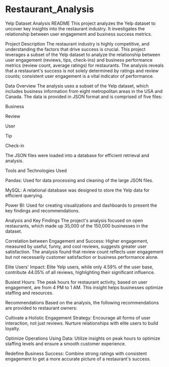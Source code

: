 # Restaurant_Analysis


Yelp Dataset Analysis README
This project analyzes the Yelp dataset to uncover key insights into the restaurant industry. It investigates the relationship between user engagement and business success metrics.

Project Description
The restaurant industry is highly competitive, and understanding the factors that drive success is crucial. This project leverages a subset of the Yelp dataset to analyze the relationship between user engagement (reviews, tips, check-ins) and business performance metrics (review count, average ratings) for restaurants. The analysis reveals that a restaurant's success is not solely determined by ratings and review counts; consistent user engagement is a vital indicator of performance.

Data Overview
The analysis uses a subset of the Yelp dataset, which includes business information from eight metropolitan areas in the USA and Canada. The data is provided in JSON format and is comprised of five files:

Business

Review

User

Tip

Check-in

The JSON files were loaded into a database for efficient retrieval and analysis.

Tools and Technologies Used

Pandas: Used for data processing and cleaning of the large JSON files.

MySQL: A relational database was designed to store the Yelp data for efficient querying.

Power BI: Used for creating visualizations and dashboards to present the key findings and recommendations.

Analysis and Key Findings
The project's analysis focused on open restaurants, which made up 35,000 of the 150,000 businesses in the dataset.

Correlation between Engagement and Success: Higher engagement, measured by useful, funny, and cool reviews, suggests greater user satisfaction. The analysis found that review count reflects user engagement but not necessarily customer satisfaction or business performance alone.

Elite Users' Impact: Elite Yelp users, while only 4.59% of the user base, contribute 44.05% of all reviews, highlighting their significant influence.

Busiest Hours: The peak hours for restaurant activity, based on user engagement, are from 4 PM to 1 AM. This insight helps businesses optimize staffing and resources.


Recommendations
Based on the analysis, the following recommendations are provided to restaurant owners:

Cultivate a Holistic Engagement Strategy: Encourage all forms of user interaction, not just reviews. Nurture relationships with elite users to build loyalty.

Optimize Operations Using Data: Utilize insights on peak hours to optimize staffing levels and ensure a smooth customer experience.

Redefine Business Success: Combine strong ratings with consistent engagement to get a more accurate picture of a restaurant's success.

